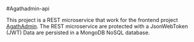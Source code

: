 #Agathadmin-api

This project is a REST microservice that work for the frontend project [AgathAdmin](https://github.com/sfauvart/AgathAdmin).
The REST microservice are protected with a JsonWebToken (JWT)
Data are persisted in a MongoDB NoSQL database.
